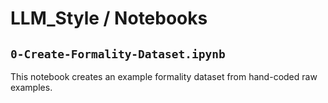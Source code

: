 # LLM_Style / Notebooks

## `0-Create-Formality-Dataset.ipynb`

This notebook creates an example formality dataset from hand-coded raw examples.
